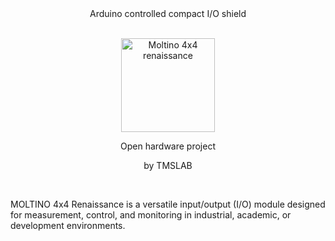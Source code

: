 <title align="center">Moltino <img src="https://github.com/athomas1967/Moltino/blob/main/images/icon.png" alt="icon" width="60"/></title>

<div align="center"> Arduino controlled compact I/O shield </div><br>
<p align="center"><img src="https://github.com/athomas1967/Moltino/blob/main/images/IMG_.png" alt="Moltino 4x4 renaissance" width="150"/></p>
<p align="center"> Open hardware project</p>
<p align="center"> by TMSLAB </p><br>
<p> MOLTINO 4x4 Renaissance is a versatile input/output (I/O) module designed for measurement, control, and monitoring in industrial, academic, or development environments.</p>
